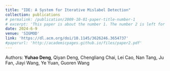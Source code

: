 ```yaml
---
title: "IDE: A System for Iterative Mislabel Detection"
collection: publications
# permalink: /publication/2009-10-01-paper-title-number-1
# excerpt: 'This paper is about the number 1. The number 2 is left for future work.'
date: 2024-6-9
venue: 'SIGMOD'
link: 'https://dl.acm.org/doi/10.1145/3626246.3654737'
#paperurl: 'http://academicpages.github.io/files/paper2.pdf'
---
```

<!-- This paper is about the number 1. The number 2 is left for future work. -->
Authors: **Yuhao Deng**, Qiyan Deng, Chengliang Chai, Lei Cao, Nan Tang, Ju Fan, Jiayi Wang, Ye Yuan, Guoren Wang

